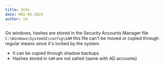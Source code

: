 ```yaml
---
title: Info
date: M02-05-2023
author: i4
---
```

On windows, hashes are stored in the Security Accounts Manager file `C:\Windows\System32\config\SAM` this file can't be moved or copied through regular means since it's locked by the system.

- It can be copied through shadow backups
- Hashes stored in `SAM` are not salted (same with AD accounts)
